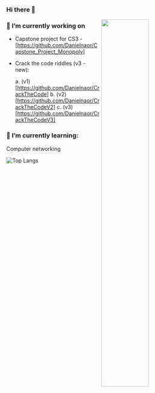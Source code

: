 ### Hi there 👋

[<img align="right" width="50%" src="https://github-readme-stats.vercel.app/api?username=danielnaor&theme=dark&show_icons=true">](https://github.com/anuraghazra/github-readme-stats)

### 🔭 I’m currently working on 
- Capstone project for CS3 - [https://github.com/Danielnaor/Capstone_Project_Monopoly]
- Crack the code riddles (v3 - new):

  
  a. (v1)[https://github.com/Danielnaor/CrackTheCode]
  b. (v2)[https://github.com/Danielnaor/CrackTheCodeV2]
  c. (v3)[https://github.com/Danielnaor/CrackTheCodeV3]

### 🌱 I’m currently learning:
Computer networking 


![Top Langs](https://github-readme-stats.vercel.app/api/top-langs/?username=danielnaor&langs_count=15)



<!--
**Danielnaor/Danielnaor** is a ✨ _special_ ✨ repository because its `README.md` (this file) appears on your GitHub profile.

Here are some ideas to get you started:

- 🔭 I’m currently working on ...
- 🌱 I’m currently learning ...
- 👯 I’m looking to collaborate on ...
- 🤔 I’m looking for help with ...
- 💬 Ask me about ...
- 📫 How to reach me: ...
- 😄 Pronouns: ...
- ⚡ Fun fact: ...
-->
